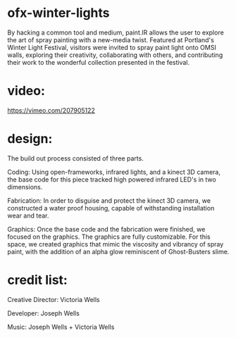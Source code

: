 # ofx-winter-lights
By hacking a common tool and medium, paint.IR allows the user to explore the art of spray painting with a new-media twist. Featured at Portland's Winter Light Festival, visitors were invited to spray paint light onto OMSI walls, exploring their creativity, collaborating with others, and contributing their work to the wonderful collection presented in the festival.

# video:
https://vimeo.com/207905122

# design:

The build out process consisted of three parts. 

Coding: Using open-frameworks, infrared lights, and a kinect 3D camera, the base code for this piece tracked high powered infrared LED's in two dimensions.

Fabrication: In order to disguise and protect the kinect 3D camera, we constructed a water proof housing, capable of withstanding installation wear and tear. 

Graphics: Once the base code and the fabrication were finished, we focused on the graphics. The graphics are fully customizable. For this space, we created graphics that mimic the viscosity and vibrancy of spray paint, with the addition of an alpha glow reminiscent of Ghost-Busters slime. 

# credit list:

Creative Director: Victoria Wells

Developer: Joseph Wells

Music: Joseph Wells + Victoria Wells
